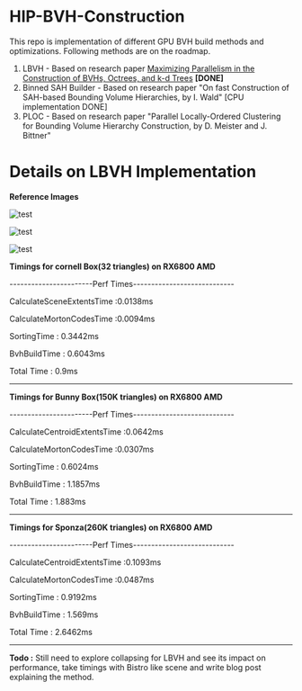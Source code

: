 # HIP-BVH-Construction

This repo is implementation of different GPU BVH build methods and optimizations. Following methods are on the roadmap.

1. LBVH - Based on research paper [Maximizing Parallelism in the Construction of BVHs,
Octrees, and k-d Trees](https://research.nvidia.com/sites/default/files/publications/karras2012hpg_paper.pdf) **[DONE]**
2. Binned SAH Builder - Based on research paper "On fast Construction of SAH-based Bounding Volume Hierarchies, by I. Wald" [CPU implementation DONE]
3. PLOC - Based on research paper "Parallel Locally-Ordered Clustering for Bounding Volume Hierarchy Construction, by D. Meister and J. Bittner" 

# Details on LBVH Implementation 

**Reference Images**

![test](https://github.com/user-attachments/assets/59203a5b-fa09-4afb-a696-ad854371f037)

![test](https://github.com/user-attachments/assets/52f37b52-7c81-44e6-b890-e07489f82386)

![test](https://github.com/user-attachments/assets/7b371357-7ff3-40ba-a214-b410f3bd3fb2)

**Timings for cornell Box(32 triangles) on RX6800 AMD**

-----------------------Perf Times----------------------------

CalculateSceneExtentsTime :0.0138ms

CalculateMortonCodesTime :0.0094ms

SortingTime : 0.3442ms

BvhBuildTime : 0.6043ms

Total Time : 0.9ms

-------------------------------------------------------------

**Timings for Bunny Box(150K triangles) on RX6800 AMD**

-----------------------Perf Times----------------------------

CalculateCentroidExtentsTime :0.0642ms

CalculateMortonCodesTime :0.0307ms

SortingTime : 0.6024ms

BvhBuildTime : 1.1857ms

Total Time : 1.883ms

-----------------------------------------------------------

**Timings for Sponza(260K triangles) on RX6800 AMD**

-----------------------Perf Times----------------------------

CalculateCentroidExtentsTime :0.1093ms

CalculateMortonCodesTime :0.0487ms

SortingTime : 0.9192ms

BvhBuildTime : 1.569ms

Total Time : 2.6462ms

-------------------------------------------------------------

**Todo :** Still need to explore collapsing for LBVH and see its impact on performance, take timings with Bistro like scene and write blog post explaining the method.
